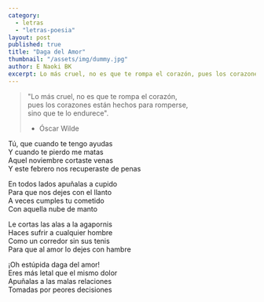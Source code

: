 ```yaml
---
category: 
  - letras
  - "letras-poesia"
layout: post
published: true
title: "Daga del Amor"
thumbnail: "/assets/img/dummy.jpg"
author: E Naoki BK
excerpt: Lo más cruel, no es que te rompa el corazón, pues los corazones están hechos para romperse, sino que te lo endurece
---
```


> "Lo más cruel, no es que te rompa el corazón, <br>
> pues los corazones están hechos para romperse, <br>
> sino que te lo endurece". <br>
> - Óscar Wilde

Tú, que cuando te tengo ayudas <br>
Y cuando te pierdo me matas <br>
Aquel noviembre cortaste venas <br>
Y este febrero nos recuperaste de penas <br>

En todos lados apuñalas a cupido <br>
Para que nos dejes con el llanto <br>
A veces cumples tu cometido <br>
Con aquella nube de manto <br>

Le cortas las alas a la agapornis <br>
Haces sufrir a cualquier hombre <br>
Como un corredor sin sus tenis <br>
Para que al amor lo dejes con hambre <br>

¡Oh estúpida daga del amor! <br>
Eres más letal que el mismo dolor <br>
Apuñalas a las malas relaciones <br>
Tomadas por peores decisiones <br>